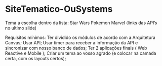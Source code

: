 # SiteTematico-OuSystems

Tema a escolha dentro da lista:
Star Wars
Pokemon
Marvel
(links das API’s no ultimo slide)

Requisitos mínimos:
Ter dividido os módulos de acordo com a Arquitetura Canvas;
Usar API;
Usar timer para receber a informação da API e sincronizar com nosso banco de dados;
Ter 2 aplicações finais ( Web Reactive e Mobile );
Criar um tema ao vosso agrado (e colocar na camada certa, com os layouts certos);



